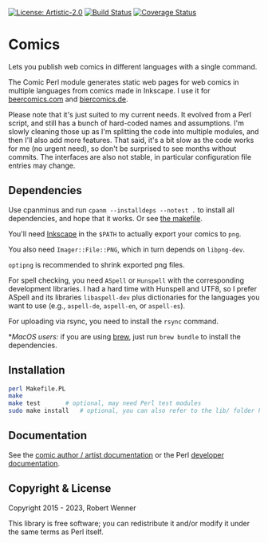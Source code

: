 [![License: Artistic-2.0](https://img.shields.io/badge/License-Perl-0298c3.svg)](https://opensource.org/licenses/Artistic-2.0)
[![Build Status](https://travis-ci.org/robertwenner/comics.svg?branch=master)](https://travis-ci.org/robertwenner/comics)
[![Coverage Status](https://coveralls.io/repos/github/robertwenner/comics/badge.svg?branch=master)](https://coveralls.io/github/robertwenner/comics?branch=master)


# Comics

Lets you publish web comics in different languages with a single command.

The Comic Perl module generates static web pages for web comics in multiple
languages from comics made in Inkscape. I use it for
[beercomics.com](https://beercomics.com) and
[biercomics.de](https://biercomics.de).

Please note that it's just suited to my current needs. It evolved from a
Perl script, and still has a bunch of hard-coded names and assumptions.
I'm slowly cleaning those up as I'm splitting the code into multiple
modules, and then I'll also add more features. That said, it's a bit slow as
the code works for me (no urgent need), so don't be surprised to see months
without commits. The interfaces are also not stable, in particular
configuration file entries may change.


## Dependencies

Use cpanminus and run `cpanm --installdeps --notest .` to install all
dependencies, and hope that it works. Or see [the makefile](Makefile.PL).

You'll need [Inkscape](https://inkscape.org) in the `$PATH` to actually
export your comics to `png`.

You also need `Imager::File::PNG`, which in turn depends on `libpng-dev`.

`optipng` is recommended to shrink exported png files.

For spell checking, you need `ASpell` or `Hunspell` with the corresponding
development libraries. I had a hard time with Hunspell and UTF8, so I prefer
ASpell and its libraries `libaspell-dev` plus dictionaries for the languages
you want to use (e.g., `aspell-de`, `aspell-en`, or `aspell-es`).

For uploading via rsync, you need to install the `rsync` command.

**MacOS users:*  if you are using [brew](https://brew.sh), just run `brew
bundle` to install the dependencies.


## Installation

```bash
perl Makefile.PL
make
make test       # optional, may need Perl test modules
sudo make install   # optional, you can also refer to the lib/ folder here
```

## Documentation

See the [comic author / artist documentation](doc/index.md) or the Perl
[developer documentation](doc/developers.md).


## Copyright & License

Copyright 2015 - 2023, Robert Wenner

This library is free software; you can redistribute it and/or modify
it under the same terms as Perl itself.
